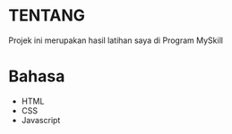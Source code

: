 # TENTANG
Projek ini merupakan hasil latihan saya di Program MySkill

# Bahasa
- HTML
- CSS
- Javascript
